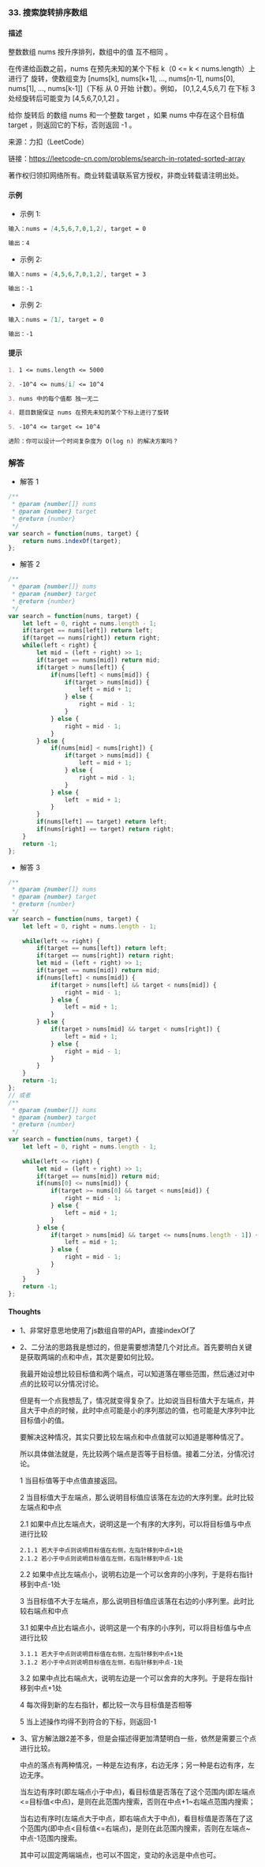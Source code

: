 ### 33. 搜索旋转排序数组

#### 描述

整数数组 nums 按升序排列，数组中的值 互不相同 。

在传递给函数之前，nums 在预先未知的某个下标 k（0 <= k < nums.length）上进行了 旋转，使数组变为 [nums[k], nums[k+1], ..., nums[n-1], nums[0], nums[1], ..., nums[k-1]]（下标 从 0 开始 计数）。例如， [0,1,2,4,5,6,7] 在下标 3 处经旋转后可能变为 [4,5,6,7,0,1,2] 。

给你 旋转后 的数组 nums 和一个整数 target ，如果 nums 中存在这个目标值 target ，则返回它的下标，否则返回 -1 。

来源：力扣（LeetCode）

链接：https://leetcode-cn.com/problems/search-in-rotated-sorted-array

著作权归领扣网络所有。商业转载请联系官方授权，非商业转载请注明出处。

#### 示例

+ 示例 1:
```md
输入：nums = [4,5,6,7,0,1,2], target = 0

输出：4
```
+ 示例 2:
```md
输入：nums = [4,5,6,7,0,1,2], target = 3

输出：-1
```
+ 示例 2:
```md
输入：nums = [1], target = 0

输出：-1
```


#### 提示
```md
1. 1 <= nums.length <= 5000

2. -10^4 <= nums[i] <= 10^4

3. nums 中的每个值都 独一无二

4. 题目数据保证 nums 在预先未知的某个下标上进行了旋转

5. -10^4 <= target <= 10^4

进阶：你可以设计一个时间复杂度为 O(log n) 的解决方案吗？
```

### 解答

+ 解答 1
```js
/**
 * @param {number[]} nums
 * @param {number} target
 * @return {number}
 */
var search = function(nums, target) {
    return nums.indexOf(target);
};
```

+ 解答 2
```js
/**
 * @param {number[]} nums
 * @param {number} target
 * @return {number}
 */
var search = function(nums, target) {
    let left = 0, right = nums.length - 1;
    if(target == nums[left]) return left;
    if(target == nums[right]) return right;
    while(left < right) {
        let mid = (left + right) >> 1;
        if(target == nums[mid]) return mid;
        if(target > nums[left]) {
            if(nums[left] < nums[mid]) {
                if(target > nums[mid]) {
                    left = mid + 1;
                } else {
                    right = mid - 1;
                }
            } else {
                right = mid - 1;
            }
        } else {
            if(nums[mid] < nums[right]) {
                if(target > nums[mid]) {
                    left = mid + 1;
                } else {
                    right = mid - 1;
                }
            } else {
                left  = mid + 1;
            }
        }
        if(nums[left] == target) return left;
        if(nums[right] == target) return right;
    }
    return -1;
};
```

+ 解答 3
```js
/**
 * @param {number[]} nums
 * @param {number} target
 * @return {number}
 */
var search = function(nums, target) {
    let left = 0, right = nums.length - 1;
    
    while(left <= right) {
        if(target == nums[left]) return left;
        if(target == nums[right]) return right;
        let mid = (left + right) >> 1;
        if(target == nums[mid]) return mid;
        if(nums[left] < nums[mid]) {
            if(target > nums[left] && target < nums[mid]) {
                right = mid - 1;
            } else {
                left = mid + 1;
            }
        } else {
            if(target > nums[mid] && target < nums[right]) {
                left = mid + 1;
            } else {
                right = mid - 1;
            }
        }
    }
    return -1;
};
// 或者
/**
 * @param {number[]} nums
 * @param {number} target
 * @return {number}
 */
var search = function(nums, target) {
    let left = 0, right = nums.length - 1;
    
    while(left <= right) {
        let mid = (left + right) >> 1;
        if(target == nums[mid]) return mid;
        if(nums[0] <= nums[mid]) {
            if(target >= nums[0] && target < nums[mid]) {
                right = mid - 1;
            } else {
                left = mid + 1;
            }
        } else {
            if(target > nums[mid] && target <= nums[nums.length - 1]) {
                left = mid + 1;
            } else {
                right = mid - 1;
            }
        }
    }
    return -1;
};
```

#### Thoughts

+ 1、非常好意思地使用了js数组自带的API，直接indexOf了

+ 2、二分法的思路我是想过的，但是需要想清楚几个对比点。首先要明白关键是获取两端的点和中点，其次是要如何比较。
  
  我最开始设想比较目标值和两个端点，可以知道落在哪些范围，然后通过对中点的比较可以分情况讨论。
  
  但是有一个点我想乱了，情况就变得复杂了。比如说当目标值大于左端点，并且大于中点的时候，此时中点可能是小的序列那边的值，也可能是大序列中比目标值小的值。

  要解决这种情况，其实只要比较左端点和中点值就可以知道是哪种情况了。

  所以具体做法就是，先比较两个端点是否等于目标值。接着二分法，分情况讨论。
  
  1 当目标值等于中点值直接返回。

  2 当目标值大于左端点，那么说明目标值应该落在左边的大序列里。此时比较左端点和中点

    2.1 如果中点比左端点大，说明这是一个有序的大序列，可以将目标值与中点进行比较

      2.1.1 若大于中点则说明目标值在右侧，左指针移到中点+1处
      2.1.2 若小于中点则说明目标值在左侧，右指针移到中点-1处
    
    2.2 如果中点比左端点小，说明右边是一个可以舍弃的小序列，于是将右指针移到中点-1处

  3 当目标值不大于左端点，那么说明目标值应该落在右边的小序列里。此时比较右端点和中点

    3.1 如果中点比右端点小，说明这是一个有序的小序列，可以将目标值与中点进行比较

      3.1.1 若大于中点则说明目标值在右侧，左指针移到中点+1处
      3.1.2 若小于中点则说明目标值在左侧，右指针移到中点-1处

    3.2 如果中点比右端点大，说明左边是一个可以舍弃的大序列。于是将左指针移到中点+1处

  4 每次得到新的左右指针，都比较一次与目标值是否相等

  5 当上述操作均得不到符合的下标，则返回-1

+ 3、官方解法跟2差不多，但是会描述得更加清楚明白一些，依然是需要三个点进行比较。
  
  中点的落点有两种情况，一种是左边有序，右边无序；另一种是右边有序，左边无序。

  当左边有序时(即左端点小于中点)，看目标值是否落在了这个范围内(即左端点<=目标值<中点)，是则在此范围内搜索，否则在中点+1~右端点范围内搜索；

  当右边有序时(左端点大于中点，即右端点大于中点)，看目标值是否落在了这个范围内(即中点<目标值<=右端点)，是则在此范围内搜索，否则在左端点~中点-1范围内搜索。

  其中可以固定两端端点，也可以不固定，变动的永远是中点也可。
